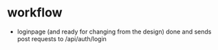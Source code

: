 # workflow 
- loginpage (and ready for changing from the design) done and sends post requests to /api/auth/login